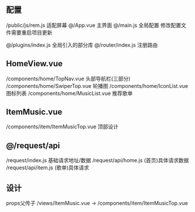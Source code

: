 ## 配置
/public/js/rem.js 适配屏幕
@/App.vue 主界面
@/main.js 全局配置
修改配置文件需要重启项目更新

@/plugins/index.js 全局引入的部分库
@/router/index.js 注册路由

## HomeView.vue
/components/home/TopNav.vue 头部导航栏(三部分)
/components/home/SwiperTop.vue 轮播图
/components/home/IconList.vue 图标列表
/components/home/MusicList.vue 推荐歌单

## ItemMusic.vue
/components/item/ItemMusicTop.vue 顶部设计

## @/request/api
/request/index.js 基础请求地址/数据
/request/api/home.js (首页)具体请求数据
/request/api/item.js (歌单)具体请求

## 设计
props父传子
/views/ItemMusic.vue -> /components/item/ItemMusicTop.vue